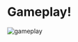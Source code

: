 

<h1>Gameplay!</h1>

![gameplay](https://user-images.githubusercontent.com/58227328/103029514-f61bf300-4527-11eb-968d-b7c10a601954.gif)



